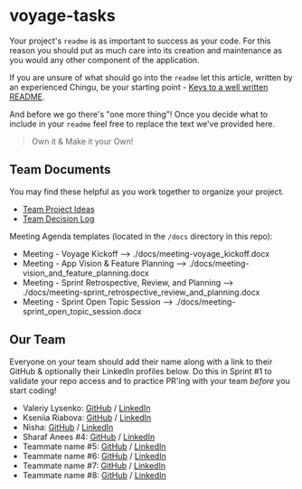 # voyage-tasks

Your project's `readme` is as important to success as your code. For 
this reason you should put as much care into its creation and maintenance
as you would any other component of the application.

If you are unsure of what should go into the `readme` let this article,
written by an experienced Chingu, be your starting point - 
[Keys to a well written README](https://tinyurl.com/yk3wubft).

And before we go there's "one more thing"! Once you decide what to include
in your `readme` feel free to replace the text we've provided here.

> Own it & Make it your Own!

## Team Documents

You may find these helpful as you work together to organize your project.

- [Team Project Ideas](./docs/team_project_ideas.md)
- [Team Decision Log](./docs/team_decision_log.md)

Meeting Agenda templates (located in the `/docs` directory in this repo):

- Meeting - Voyage Kickoff --> ./docs/meeting-voyage_kickoff.docx
- Meeting - App Vision & Feature Planning --> ./docs/meeting-vision_and_feature_planning.docx
- Meeting - Sprint Retrospective, Review, and Planning --> ./docs/meeting-sprint_retrospective_review_and_planning.docx
- Meeting - Sprint Open Topic Session --> ./docs/meeting-sprint_open_topic_session.docx

## Our Team

Everyone on your team should add their name along with a link to their GitHub
& optionally their LinkedIn profiles below. Do this in Sprint #1 to validate
your repo access and to practice PR'ing with your team *before* you start
coding!

- Valeriy Lysenko: [GitHub](https://github.com/Valeriusdev) / [LinkedIn](https://www.linkedin.com/in/valeriylysenko/)
- Kseniia Riabova: [GitHub](https://github.com/KseniiaRiabova) / [LinkedIn](https://www.linkedin.com/in/kseniia--riabova/)
- Nisha: [GitHub](https://github.com/NishaVijai) / [LinkedIn](https://www.linkedin.com/in/noorunnisha-thamizuddin-319976105/)
- Sharaf Anees #4: [GitHub](https://github.com/sharafcs50) / [LinkedIn](https://linkedin.com/in/sharafrica)
- Teammate name #5: [GitHub](https://github.com/ghaccountname) / [LinkedIn](https://linkedin.com/in/liaccountname)
- Teammate name #6: [GitHub](https://github.com/ghaccountname) / [LinkedIn](https://linkedin.com/in/liaccountname)
- Teammate name #7: [GitHub](https://github.com/ghaccountname) / [LinkedIn](https://linkedin.com/in/liaccountname)
- Teammate name #8: [GitHub](https://github.com/ghaccountname) / [LinkedIn](https://linkedin.com/in/liaccountname)
